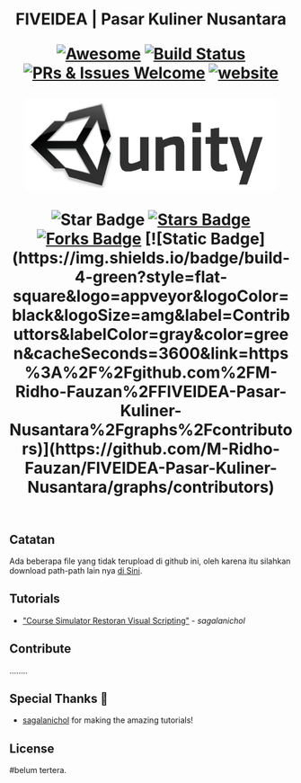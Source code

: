 <!-- # FIVEIDEA-Pasar-Kuliner-Nusantara
&lt;br> -->

<h1 align="center">FIVEIDEA | Pasar Kuliner Nusantara

<div align="center">

[![Awesome](https://cdn.rawgit.com/sindresorhus/awesome/d7305f38d29fed78fa85652e3a63e154dd8e8829/media/badge.svg)](https://github.com/sindresorhus/awesome)
[![Build Status](https://travis-ci.org/gztchan/awesome-design.svg?branch=master)](https://travis-ci.org/gztchan/awesome-design)
[![PRs & Issues Welcome](https://img.shields.io/badge/PRs%20&%20Issues-welcome-brightgreen.svg)](https://github.com/gztchan/awesome-design/pulls)
<a href="https://arbeitnow.com/?utm_source=awesome-github-profile-readme"><img src="https://img.shields.io/static/v1?label=&labelColor=505050&message=arbeitnow&color=%230076D6&style=flat&logo=google-chrome&logoColor=%230076D6" alt="website"/></a>
<!-- [![Release](0.0)](https://github.com/M-Ridho-Fauzan/FIVEIDEA-Pasar-Kuliner-Nusantara/tree/main) -->


![design](/RmAsset/Unity%20Logo.png) 

<!-- <img src="http://hits.dwyl.com/abhisheknaiidu/awesome-github-profile-readme.svg" alt="Hits Badge"/> -->
<img src="https://img.shields.io/static/v1?label=%F0%9F%8C%9F&message=If%20Useful&style=style=flat&color=BC4E99" alt="Star Badge"/>
<a href="https://github.com/abhisheknaiidu/awesome-github-profile-readme/stargazers"><img src="https://img.shields.io/github/stars/abhisheknaiidu/awesome-github-profile-readme" alt="Stars Badge"/></a>
<a href="https://github.com/abhisheknaiidu/awesome-github-profile-readme/network/members"><img src="https://img.shields.io/github/forks/abhisheknaiidu/awesome-github-profile-readme" alt="Forks Badge"/></a>
[![Static Badge](https://img.shields.io/badge/build-4-green?style=flat-square&logo=appveyor&logoColor=black&logoSize=amg&label=Contributtors&labelColor=gray&color=green&cacheSeconds=3600&link=https%3A%2F%2Fgithub.com%2FM-Ridho-Fauzan%2FFIVEIDEA-Pasar-Kuliner-Nusantara%2Fgraphs%2Fcontributors)](https://github.com/M-Ridho-Fauzan/FIVEIDEA-Pasar-Kuliner-Nusantara/graphs/contributors) 

</div>

<br>

## Catatan

Ada beberapa file yang tidak terupload di github ini, oleh karena itu silahkan download path-path lain nya [di Sini](https://drive.google.com/drive/folders/1vhdA4krfIrJAmJJmzDZFqLiFvQLi_-6v?usp=sharing).


## Tutorials
- ["Course Simulator Restoran Visual Scripting"](https://lynk.id/sagalanichol) - *sagalanichol*

## Contribute

........


## Special Thanks 🙇
- [sagalanichol](https://lynk.id/sagalanichol) for making the amazing tutorials!

## License

#belum tertera.
<!-- [![CC0](https://licensebuttons.net/p/zero/1.0/88x31.png)](https://creativecommons.org/publicdomain/zero/1.0/)

To the extent possible under law, [Abhishek Naidu](https://abhisheknaidu.tech/) has waived all copyright and related or neighboring rights to this work. -->
